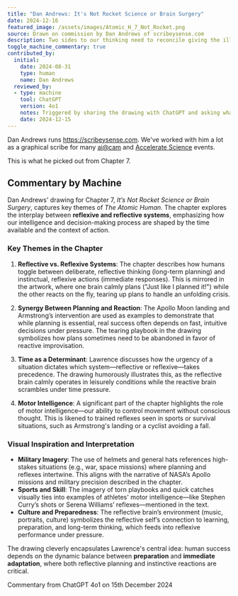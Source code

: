 ```yaml
---
title: "Dan Andrews: It's Not Rocket Science or Brain Surgery"
date: 2024-12-16
featured_image: /assets/images/Atomic_H_7_Not_Rocket.png
source: Drawn on commission by Dan Andrews of scribeysense.com
description: Two sides to our thinking need to reconcile giving the illusion of control.
toggle_machine_commentary: true
contributed_by:
  initial:
    date: 2024-08-31
    type: human
    name: Dan Andrews
  reviewed_by:
  - type: machine
    tool: ChatGPT
    version: 4o1
    notes: Triggered by sharing the drawing with ChatGPT and asking what themes from the book inspired it.
    date: 2024-12-15
---
```


Dan Andrews runs <https://scribeysense.com>. We've worked with him a lot as a graphical scribe for many [ai@cam](https://ai.cam.ac.uk) and [Accelerate Science](https://science.ai.cam.ac.uk) events.

This is what he picked out from Chapter 7.

<div class="machine-commentary" markdown="1">

## Commentary by Machine

Dan Andrews' drawing for Chapter 7, *It’s Not Rocket Science or Brain Surgery*, captures key themes of *The Atomic Human*. The chapter explores the interplay between **reflexive and reflective systems**, emphasizing how our intelligence and decision-making process are shaped by the time available and the context of action.

### Key Themes in the Chapter

1. **Reflective vs. Reflexive Systems**: The chapter describes how humans toggle between deliberate, reflective thinking (long-term planning) and instinctual, reflexive actions (immediate responses). This is mirrored in the artwork, where one brain calmly plans ("Just like I planned it!") while the other reacts on the fly, tearing up plans to handle an unfolding crisis.

2. **Synergy Between Planning and Reaction**: The Apollo Moon landing and Armstrong’s intervention are used as examples to demonstrate that while planning is essential, real success often depends on fast, intuitive decisions under pressure. The tearing playbook in the drawing symbolizes how plans sometimes need to be abandoned in favor of reactive improvisation.

3. **Time as a Determinant**: Lawrence discusses how the urgency of a situation dictates which system—reflective or reflexive—takes precedence. The drawing humorously illustrates this, as the reflective brain calmly operates in leisurely conditions while the reactive brain scrambles under time pressure.

4. **Motor Intelligence**: A significant part of the chapter highlights the role of motor intelligence—our ability to control movement without conscious thought. This is likened to trained reflexes seen in sports or survival situations, such as Armstrong's landing or a cyclist avoiding a fall.

### Visual Inspiration and Interpretation

- **Military Imagery**: The use of helmets and general hats references high-stakes situations (e.g., war, space missions) where planning and reflexes intertwine. This aligns with the narrative of NASA’s Apollo missions and military precision described in the chapter.
- **Sports and Skill**: The imagery of torn playbooks and quick catches visually ties into examples of athletes' motor intelligence—like Stephen Curry’s shots or Serena Williams’ reflexes—mentioned in the text.
- **Culture and Preparedness**: The reflective brain’s environment (music, portraits, culture) symbolizes the reflective self’s connection to learning, preparation, and long-term thinking, which feeds into reflexive performance under pressure.

The drawing cleverly encapsulates Lawrence's central idea: human success depends on the dynamic balance between **preparation** and **immediate adaptation**, where both reflective planning and instinctive reactions are critical.

Commentary from ChatGPT 4o1 on 15th December 2024
</div>

